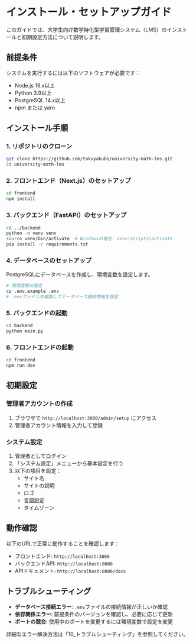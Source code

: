 # インストール・セットアップガイド

このガイドでは、大学生向け数学特化型学習管理システム（LMS）のインストールと初期設定方法について説明します。

## 前提条件

システムを実行するには以下のソフトウェアが必要です：

- Node.js 16.x以上
- Python 3.9以上
- PostgreSQL 14.x以上
- npm または yarn

## インストール手順

### 1. リポジトリのクローン

```bash
git clone https://github.com/takuyakubo/university-math-lms.git
cd university-math-lms
```

### 2. フロントエンド（Next.js）のセットアップ

```bash
cd frontend
npm install
```

### 3. バックエンド（FastAPI）のセットアップ

```bash
cd ../backend
python -m venv venv
source venv/bin/activate  # Windowsの場合: venv\Scripts\activate
pip install -r requirements.txt
```

### 4. データベースのセットアップ

PostgreSQLにデータベースを作成し、環境変数を設定します。

```bash
# 環境変数の設定
cp .env.example .env
# .envファイルを編集してデータベース接続情報を設定
```

### 5. バックエンドの起動

```bash
cd backend
python main.py
```

### 6. フロントエンドの起動

```bash
cd frontend
npm run dev
```

## 初期設定

### 管理者アカウントの作成

1. ブラウザで `http://localhost:3000/admin/setup` にアクセス
2. 管理者アカウント情報を入力して登録

### システム設定

1. 管理者としてログイン
2. 「システム設定」メニューから基本設定を行う
3. 以下の項目を設定：
   - サイト名
   - サイトの説明
   - ロゴ
   - 言語設定
   - タイムゾーン

## 動作確認

以下のURLで正常に動作することを確認します：

- フロントエンド: `http://localhost:3000`
- バックエンドAPI: `http://localhost:8000`
- APIドキュメント: `http://localhost:8000/docs`

## トラブルシューティング

- **データベース接続エラー**: `.env`ファイルの接続情報が正しいか確認
- **依存関係エラー**: 前提条件のバージョンを確認し、必要に応じて更新
- **ポートの競合**: 使用中のポートを変更するには環境変数で設定を変更

詳細なエラー解決方法は「10_トラブルシューティング」を参照してください。
